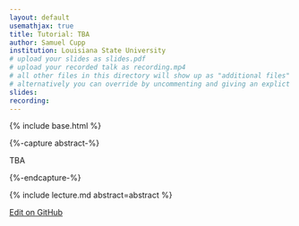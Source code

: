 ```yaml
---
layout: default
usemathjax: true
title: Tutorial: TBA
author: Samuel Cupp
institution: Louisiana State University
# upload your slides as slides.pdf
# upload your recorded talk as recording.mp4
# all other files in this directory will show up as "additional files"
# alternatively you can override by uncommenting and giving an explict URL:
slides: 
recording: 
---
```

{% include base.html %}

{%-capture abstract-%}

TBA

{%-endcapture-%}

<div class="col-xs-12" markdown="1">
{% include lecture.md abstract=abstract %}

[Edit on GitHub](https://github.com/EinsteinToolkit/et2021uiuc/edit/master/{{page.path}})
</div>
